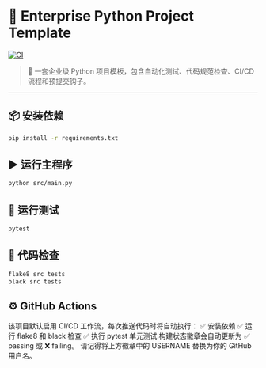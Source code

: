 # 🏢 Enterprise Python Project Template

[![CI](https://github.com/lijiahao1996/enterprise-python-template/actions/workflows/ci.yml/badge.svg)](https://github.com/USERNAME/enterprise-python-template/actions)

> 🚀 一套企业级 Python 项目模板，包含自动化测试、代码规范检查、CI/CD 流程和预提交钩子。

---

## 📦 安装依赖
```bash
pip install -r requirements.txt
```
## ▶️ 运行主程序
```bash
python src/main.py
```

## 🧪 运行测试
```bash
pytest
```

## 🧰 代码检查
```bash
flake8 src tests
black src tests
```

## ⚙️ GitHub Actions
该项目默认启用 CI/CD 工作流，每次推送代码时将自动执行：
✅ 安装依赖
✅ 运行 flake8 和 black 检查
✅ 执行 pytest 单元测试
构建状态徽章会自动更新为 ✅ passing 或 ❌ failing。
请记得将上方徽章中的 USERNAME 替换为你的 GitHub 用户名。
